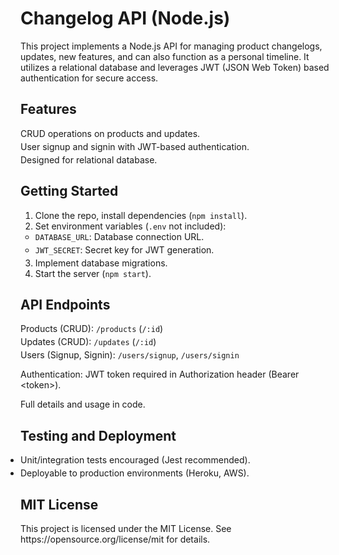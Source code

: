 <h1>Changelog API (Node.js)</h1>
<p>This project implements a Node.js API for managing product changelogs, updates, new features, and can also function as a personal timeline. It utilizes a relational database and leverages JWT (JSON Web Token) based authentication for secure access.</p>

<h2>Features</h2>
<ul style="list-style: none; padding: 0;">
<li style="margin-bottom: 0.25rem;">CRUD operations on products and updates.</li>
<li style="margin-bottom: 0.25rem;">User signup and signin with JWT-based authentication.</li>
<li style="margin-bottom: 0.25rem;">Designed for relational database.</li>
</ul>

<h2>Getting Started</h2>
<ol>
<li>Clone the repo, install dependencies (<code>npm install</code>).</li>
<li>Set environment variables (<code>.env</code> not included):
<ul style="padding: 0;">
<li style="margin-bottom: 0.25rem;"><code>DATABASE_URL</code>: Database connection URL.</li>
<li style="margin-bottom: 0.25rem;"><code>JWT_SECRET</code>: Secret key for JWT generation.</li>
</ul>
</li>
<li>Implement database migrations.</li>
<li>Start the server (<code>npm start</code>).</li>
</ol>

<h2>API Endpoints</h2>
<ul style="list-style: none; padding: 0;">
<li style="margin-bottom: 0.25rem;">Products (CRUD): <code>/products</code> (<code>/:id</code>)</li>
<li style="margin-bottom: 0.25rem;">Updates (CRUD): <code>/updates</code> (<code>/:id</code>)</li>
<li style="margin-bottom: 0.25rem;">Users (Signup, Signin): <code>/users/signup</code>, <code>/users/signin</code></li>
</ul>
<p>Authentication: JWT token required in Authorization header (Bearer &lt;token&gt;).</p>

<p>Full details and usage in code.</p>

<h2>Testing and Deployment</h2>
<ul style="padding: 0;">
<li style="margin-bottom: 0.25rem;">Unit/integration tests encouraged (Jest recommended).</li>
<li style="margin-bottom: 0.25rem;">Deployable to production environments (Heroku, AWS).</li>
</ul>
<h2>MIT License</h2>
<p>This project is licensed under the MIT License. See https://opensource.org/license/mit for details.</p>
